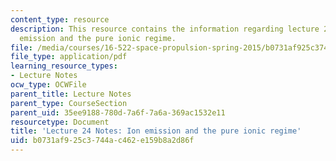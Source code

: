```yaml
---
content_type: resource
description: This resource contains the information regarding lecture 24 notes ion
  emission and the pure ionic regime.
file: /media/courses/16-522-space-propulsion-spring-2015/b0731af925c3744ac462e159b8a2d86f_MIT16_522S15_Lecture24.pdf
file_type: application/pdf
learning_resource_types:
- Lecture Notes
ocw_type: OCWFile
parent_title: Lecture Notes
parent_type: CourseSection
parent_uid: 35ee9188-780d-7a6f-7a6a-369ac1532e11
resourcetype: Document
title: 'Lecture 24 Notes: Ion emission and the pure ionic regime'
uid: b0731af9-25c3-744a-c462-e159b8a2d86f
---
```

